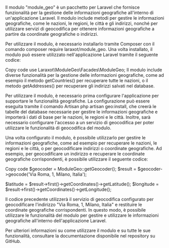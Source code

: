 Il modulo "module_geo" è un pacchetto per Laravel che fornisce funzionalità per la gestione delle informazioni geografiche all'interno di un'applicazione Laravel. Il modulo include metodi per gestire le informazioni geografiche, come le nazioni, le regioni, le città e gli indirizzi, nonché per utilizzare servizi di geocodifica per ottenere informazioni geografiche a partire da coordinate geografiche o indirizzi.

Per utilizzare il modulo, è necessario installarlo tramite Composer con il comando composer require laraxot/module_geo. Una volta installato, il modulo può essere utilizzato nell'applicazione Laravel tramite il seguente codice:

Copy code
use Laraxot\ModuleGeo\Facades\ModuleGeo;
Il modulo include diverse funzionalità per la gestione delle informazioni geografiche, come ad esempio il metodo getCountries() per recuperare tutte le nazioni, o il metodo getAddresses() per recuperare gli indirizzi salvati nel database.

Per utilizzare il modulo, è necessario prima configurare l'applicazione per supportare le funzionalità geografiche. La configurazione può essere eseguita tramite il comando Artisan php artisan geo:install, che creerà le tabelle del database necessarie per gestire le informazioni geografiche e importerà i dati di base per le nazioni, le regioni e le città. Inoltre, sarà necessario configurare l'accesso a un servizio di geocodifica per poter utilizzare le funzionalità di geocodifica del modulo.

Una volta configurato il modulo, è possibile utilizzarlo per gestire le informazioni geografiche, come ad esempio per recuperare le nazioni, le regioni e le città, o per geocodificare indirizzi o coordinate geografiche. Ad esempio, per geocodificare un indirizzo e recuperare le coordinate geografiche corrispondenti, è possibile utilizzare il seguente codice:

Copy code
$geocoder = ModuleGeo::getGeocoder();
$result = $geocoder->geocode('Via Roma, 1, Milano, Italia');

$latitude = $result->first()->getCoordinates()->getLatitude();
$longitude = $result->first()->getCoordinates()->getLongitude();

Il codice precedente utilizzerà il servizio di geocodifica configurato per geocodificare l'indirizzo "Via Roma, 1, Milano, Italia" e restituire le coordinate geografiche corrispondenti. In questo modo, è possibile utilizzare le funzionalità del modulo per gestire e utilizzare le informazioni geografiche all'interno dell'applicazione Laravel.

Per ulteriori informazioni su come utilizzare il modulo e su tutte le sue funzionalità, consultare la documentazione disponibile nel repository su GitHub.